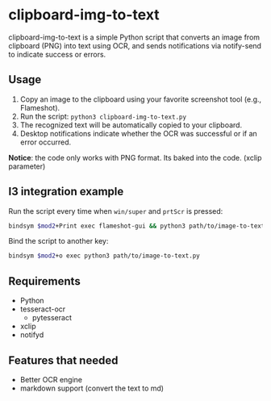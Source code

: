 # clipboard-img-to-text
clipboard-img-to-text is a simple Python script that converts an image from clipboard (PNG) into text using OCR, and sends notifications via notify-send to indicate success or errors.

## Usage
1. Copy an image to the clipboard using your favorite screenshot tool (e.g., Flameshot).
2. Run the script:
`python3 clipboard-img-to-text.py`
3. The recognized text will be automatically copied to your clipboard.
4. Desktop notifications indicate whether the OCR was successful or if an error occurred.

**Notice**: the code only works with PNG format. Its baked into the code. (xclip parameter)

## I3 integration example
Run the script every time when `win/super` and `prtScr` is pressed:
```bash
bindsym $mod2+Print exec flameshot-gui && python3 path/to/image-to-text.py
```

Bind the script to another key:
```bash
bindsym $mod2+o exec python3 path/to/image-to-text.py
```

## Requirements
- Python
- tesseract-ocr
  - pytesseract
- xclip
- notifyd

## Features that needed
- Better OCR engine 
- markdown support (convert the text to md)

  
